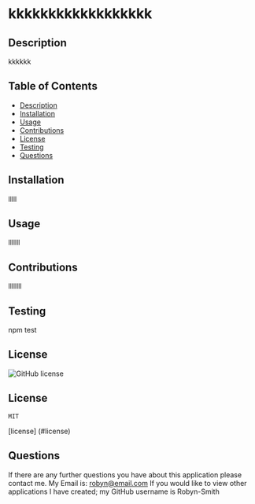 # kkkkkkkkkkkkkkkkkk


  ## Description
  kkkkkk

  ## Table of Contents
  + [Description](#description)
  + [Installation](#installation)
  + [Usage](#usage)
  + [Contributions](#contributions)
  + [License](#license)
  + [Testing](#tests)
  + [Questions](#questions)


  ## Installation
  lllll


  ## Usage
  lllllll


  ## Contributions
  llllllll


  ## Testing
  npm test


  ## License
  ![GitHub license](https://img.shields.io/badge/license-MIT-blue.svg)
  ## License 
    MIT
  [license] (#license)
  ## Questions
  If there are any further questions you have about this application please contact me. 
  My Email is: robyn@email.com
  If you would like to view other applications I have created; my GitHub username is Robyn-Smith

